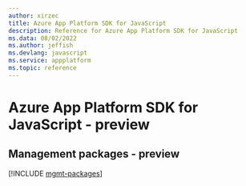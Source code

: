 ```yaml
---
author: xirzec
title: Azure App Platform SDK for JavaScript
description: Reference for Azure App Platform SDK for JavaScript
ms.data: 08/02/2022
ms.author: jeffish
ms.devlang: javascript
ms.service: appplatform
ms.topic: reference
---
```

# Azure App Platform SDK for JavaScript - preview

## Management packages - preview
[!INCLUDE [mgmt-packages](app-platform-mgmt-index.md)]